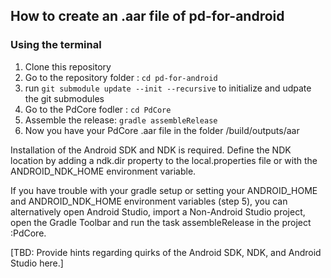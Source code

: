 ## How to create an .aar file of pd-for-android

### Using the terminal

1. Clone this repository
2. Go to the repository folder : `cd pd-for-android`
3. run `git submodule update --init --recursive` to initialize and udpate the git submodules
4. Go to the PdCore fodler : `cd PdCore`
5. Assemble the release: `gradle assembleRelease`
6. Now you have your PdCore .aar file in the folder /build/outputs/aar

Installation of the Android SDK and NDK is required. Define the NDK location by adding a
ndk.dir property to the local.properties file or with the ANDROID_NDK_HOME environment variable.

If you have trouble with your gradle setup or setting your ANDROID_HOME and ANDROID_NDK_HOME
environment variables (step 5), you can alternatively open Android Studio, import a Non-Android
Studio project, open the Gradle Toolbar and run the task assembleRelease in the project :PdCore.

[TBD: Provide hints regarding quirks of the Android SDK, NDK, and Android Studio here.]
